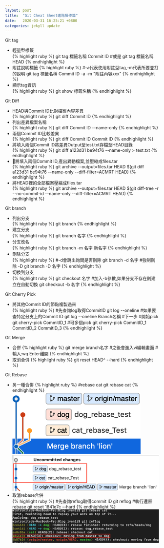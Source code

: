 ```yaml
---
layout: post
title:  "Git Cheat Sheet進階操作篇"
date:   2020-03-31 16:25:21 +0800
categories: jekyll update
---
```

Git tag
- 輕量型標籤  
{% highlight ruby %}
git tag 標籤名稱 Commit ID
#或是
git tag 標籤名稱 HEAD
{% endhighlight %}
- 附註說明標籤
{% highlight ruby %}
#-a代表使用附註型tag,-m代表所要登打的說明
git tag 標籤名稱 Commit ID -a -m "附註內容xxx"
{% endhighlight %}
- 顯示tag資訊  
{% highlight ruby %}
git show 標籤名稱
{% endhighlight %}

Git Diff
- HEAD與Commit ID比對檔案內容差異  
{% highlight ruby %}
git diff Commit ID
{% endhighlight %}
- 列出差異檔案名稱  
{% highlight ruby %}
git diff Commit ID --name-only
{% endhighlight %}
- 兩個Commit ID比較差異  
{% highlight ruby %}
git diff Commit ID Commit ID
{% endhighlight %}
- 將填入兩個Commit ID將差異Output至test.txt存檔至HEAD目錄  
{% highlight ruby %}
git diff a123d31 be94t76 --name-only > test.txt
{% endhighlight %}
- 將填入兩個Commit ID,產出異動檔案,並壓縮成files.tar  
{% highlight ruby %}
git archive --output=files.tar HEAD $(git diff a123d31 be94t76 --name-only --diff-filter=ACMRT HEAD) 
{% endhighlight %}
- 將HEAD裡的全部檔案壓縮成files.tar  
{% highlight ruby %}
git archive --output=files.tar HEAD $(git diff-tree -r --no-commit-id --name-only --diff-filter=ACMRT HEAD)
{% endhighlight %}

Git branch  
- 列出分支  
{% highlight ruby %}
git branch
{% endhighlight %}
- 建立分支  
{% highlight ruby %}
git branch 名字
{% endhighlight %}
- 分支改名  
{% highlight ruby %}
git branch -m 名字 新名字
{% endhighlight %}
- 刪除分支  
{% highlight ruby %}
#-d會跳出詢問是否刪除
git branch -d 名字
#強制刪除 -D
git branch -D 名字
{% endhighlight %}
- 切換到分支  
{% highlight ruby %}
git checkout 名字
#加入-b參數,如果分支不存在則建立在自動切換
git checkout -b 名字
{% endhighlight %}

Git Cherry Pick
- 將其他Commit ID的節點複製過來  
{% highlight ruby %}
#先查詢log取得CommitID
git log --oneline
#如果要查特定分支上的Commit ID
git log --oneline Branch名稱
#下一步
#開始pick
git cherry-pick CommitID_1
#可多個pick
git cherry-pick CommitID_1 CommitID_2 CommitID_3
{% endhighlight %}

Git Merge
- 合併
{% highlight ruby %}
git merge branch名字
#之後會進入vi編輯畫面
#輸入:wq Enter離開
{% endhighlight %}
- 取消合併
{% highlight ruby %}
git reset HEAD^ --hard
{% endhighlight %}

Git Rebase
- 另一種合併
{% highlight ruby %}
#rebase cat
git rebase cat
{% endhighlight %}  
![圖片](https://github.com/Li-Chao-Chang/Blog/raw/master/_posts/images/201908081255/node_rebase.jpg)   
![圖片](https://github.com/Li-Chao-Chang/Blog/raw/master/_posts/images/201908081255/ui_rebase.jpg)
- 取消rebase合併  
{% highlight ruby %}
#先查詢reflog取得commit ID
git reflog
#執行還原rebase
git reset 1841e7c --hard
{% endhighlight %}  
![圖片](https://github.com/Li-Chao-Chang/Blog/raw/master/_posts/images/201908081255/cmd_rebase.jpg) 

[jekyll-docs]: https://jekyllrb.com/docs/home
[jekyll-gh]:   https://github.com/jekyll/jekyll
[jekyll-talk]: https://talk.jekyllrb.com/
